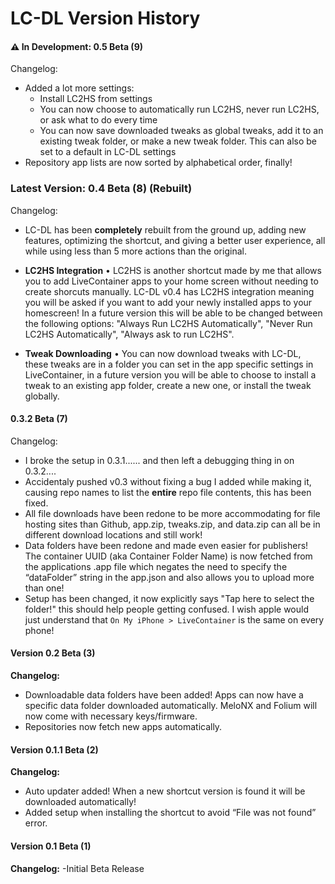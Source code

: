 # LC-DL Version History

#### ⚠️ In Development: 0.5 Beta (9)
Changelog:

- Added a lot more settings:
  - Install LC2HS from settings
  - You can now choose to automatically run LC2HS, never run LC2HS, or ask what to do every time
  - You can now save downloaded tweaks as global tweaks, add it to an existing tweak folder, or make a new tweak folder. This can also be set to a default in LC-DL settings
- Repository app lists are now sorted by alphabetical order, finally!

### Latest Version: 0.4 Beta (8) (Rebuilt)
Changelog:

- LC-DL has been **completely** rebuilt from the ground up, adding new features, optimizing the shortcut, and giving a better user experience, all while using less than 5 more actions than the original.

- **LC2HS Integration** • LC2HS is another shortcut made by me that allows you to add LiveContainer apps to your home screen without needing to create shorcuts manually. LC-DL v0.4 has LC2HS integration meaning you will be asked if you want to add your newly installed apps to your homescreen! In a future version this will be able to be changed between the following options: "Always Run LC2HS Automatically", "Never Run LC2HS Automatically", "Always ask to run LC2HS".

- **Tweak Downloading** • You can now download tweaks with LC-DL, these tweaks are in a folder you can set in the app specific settings in LiveContainer, in a future version you will be able to choose to install a tweak to an existing app folder, create a new one, or install the tweak globally.

#### 0.3.2 Beta (7)
Changelog:

- I broke the setup in 0.3.1...... and then left a debugging thing in on 0.3.2....
- Accidentaly pushed v0.3 without fixing a bug I added while making it, causing repo names to list the **entire** repo file contents, this has been fixed.
- All file downloads have been redone to be more accommodating for file hosting sites than Github, app.zip, tweaks.zip, and data.zip can all be in different download locations and still work!
- Data folders have been redone and made even easier for publishers! The container UUID (aka Container Folder Name) is now fetched from the applications .app file which negates the need to specify the “dataFolder” string in the app.json and also allows you to upload more than one!
- Setup has been changed, it now explicitly says "Tap here to select the folder!" this should help people getting confused. I wish apple would just understand that `On My iPhone > LiveContainer` is the same on every phone!


#### Version 0.2 Beta (3)
**Changelog:**
- Downloadable data folders have been added! Apps can now have a specific data folder downloaded automatically. MeloNX and Folium will now come with necessary keys/firmware.
- Repositories now fetch new apps automatically.


#### Version 0.1.1 Beta (2)
**Changelog:**
- Auto updater added! When a new shortcut version is found it will be downloaded automatically!
- Added setup when installing the shortcut to avoid “File was not found” error.


#### Version 0.1 Beta (1)
**Changelog:**
-Initial Beta Release
